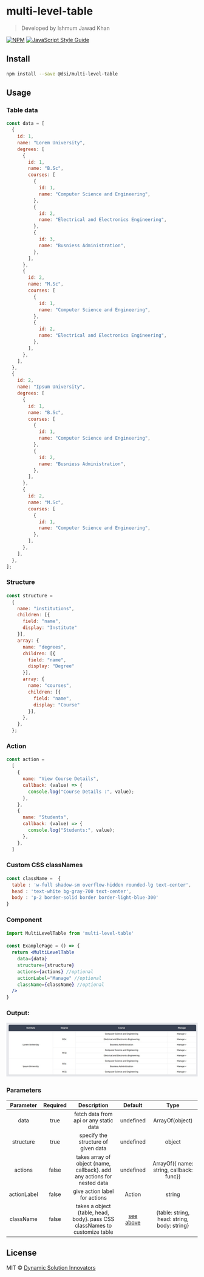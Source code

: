 # multi-level-table

> Developed by Ishmum Jawad Khan

[![NPM](https://img.shields.io/npm/v/multi-level-table.svg)](https://www.npmjs.com/package/multi-level-table) [![JavaScript Style Guide](https://img.shields.io/badge/code_style-standard-brightgreen.svg)](https://standardjs.com)

## Install

```bash
npm install --save @dsi/multi-level-table
```

## Usage
### Table data
```js
const data = [
  {
    id: 1,
    name: "Lorem University",
    degrees: [
      {
        id: 1,
        name: "B.Sc",
        courses: [
          {
            id: 1,
            name: "Computer Science and Engineering",
          },
          {
            id: 2,
            name: "Electrical and Electronics Engineering",
          },
          {
            id: 3,
            name: "Busniess Administration",
          },
        ],
      },
      {
        id: 2,
        name: "M.Sc",
        courses: [
          {
            id: 1,
            name: "Computer Science and Engineering",
          },
          {
            id: 2,
            name: "Electrical and Electronics Engineering",
          },
        ],
      },
    ],
  },
  {
    id: 2,
    name: "Ipsum University",
    degrees: [
      {
        id: 1,
        name: "B.Sc",
        courses: [
          {
            id: 1,
            name: "Computer Science and Engineering",
          },
          {
            id: 2,
            name: "Busniess Administration",
          },
        ],
      },
      {
        id: 2,
        name: "M.Sc",
        courses: [
          {
            id: 1,
            name: "Computer Science and Engineering",
          },
        ],
      },
    ],
  },
];
```

### Structure
```js
const structure =
  {
    name: "institutions",
    children: [{
      field: "name",
      display: "Institute"
    }],
    array: {
      name: "degrees",
      children: [{
        field: "name",
        display: "Degree"
      }],
      array: {
        name: "courses",
        children: [{
          field: "name",
          display: "Course"
        }],
      },
    },
  };
```

### Action
```js
const action =
  [
    {
      name: "View Course Details",
      callback: (value) => {
        console.log("Course Details :", value);
      },
    },
    {
      name: "Students",
      callback: (value) => {
        console.log("Students:", value);
      },
    },
  ]
```

### <p id="mlt-custom-css-classnames">Custom CSS classNames</p>
```jsx
const className =  {
  table : 'w-full shadow-sm overflow-hidden rounded-lg text-center',
  head : 'text-white bg-gray-700 text-center',
  body : 'p-2 border-solid border border-light-blue-300'
}
```

### Component
```jsx
import MultiLevelTable from 'multi-level-table'

const ExamplePage = () => {
  return <MultiLevelTable
    data={data}
    structure={structure}
    actions={actions} //optional
    actionLabel="Manage" //optional
    className={className} //optional
  />
}
```

### Output:
![MultiLevelTable](./assets/output.jpeg)

### Parameters
| Parameter | Required | Description | Default | Type
| :---: | :---: | :---: | :---: | :---: |
| data | true | fetch data from api or any static data | undefined | ArrayOf(object)
| structure | true | specify the structure of given data | undefined | object
| actions | false | takes array of object {name, callback}. add any actions for nested data | undefined | ArrayOf({ name: string, callback: func})
| actionLabel | false | give action label for actions | Action | string
| className | false | takes a object {table, head, body}. pass CSS classNames to customize table | [see above](#mlt-custom-css-classnames) | {table: string, head: string, body: string}

## License
MIT © [Dynamic Solution Innovators](https://github.com/orgs/DSInnovators/)
